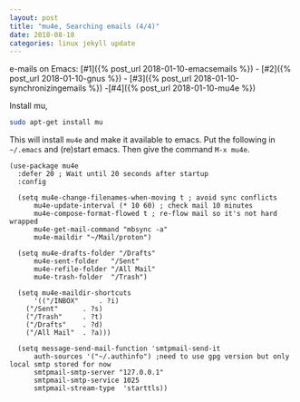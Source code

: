 ```yaml
---
layout: post
title: "mu4e, Searching emails (4/4)"
date: 2018-08-18
categories: linux jekyll update
---
```


e-mails on Emacs: [#1]({% post_url 2018-01-10-emacsemails %}) - [#2]({% post_url 2018-01-10-gnus %}) - [#3]({% post_url 2018-01-10-synchronizingemails %}) -[#4]({% post_url 2018-01-10-mu4e %})

Install mu,

``` bash
sudo apt-get install mu
```

This will install `mu4e` and make it available to emacs. Put the following in `~/.emacs` and (re)start emacs. Then give the command `M-x mu4e`.

``` elisp
(use-package mu4e
  :defer 20 ; Wait until 20 seconds after startup
  :config

  (setq mu4e-change-filenames-when-moving t ; avoid sync conflicts
      mu4e-update-interval (* 10 60) ; check mail 10 minutes
      mu4e-compose-format-flowed t ; re-flow mail so it's not hard wrapped
      mu4e-get-mail-command "mbsync -a"
      mu4e-maildir "~/Mail/proton")

  (setq mu4e-drafts-folder "/Drafts"
      mu4e-sent-folder   "/Sent"
      mu4e-refile-folder "/All Mail"
      mu4e-trash-folder  "/Trash")

  (setq mu4e-maildir-shortcuts
      '(("/INBOX"     . ?i)
	("/Sent"      . ?s)
	("/Trash"     . ?t)
	("/Drafts"    . ?d)
	("/All Mail"  . ?a)))

  (setq message-send-mail-function 'smtpmail-send-it
      auth-sources '("~/.authinfo") ;need to use gpg version but only local smtp stored for now
      smtpmail-smtp-server "127.0.0.1"
      smtpmail-smtp-service 1025
      smtpmail-stream-type  'starttls))
```
